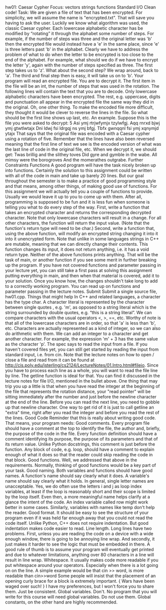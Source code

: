 hw01: Caesar Cypher
Focus:
vectors
strings
functions
Standard I/O
Clean code!
Task:
We are given a file of text that has been encrypted. For simplicity, we will assume the name is "encrypted.txt".  That will save you having to ask the user.
Luckily we know what algorithm was used, the classic Caesar cypher. Each lowercase alphabetic character has be modified by “rotating” it through the alphabet some number of steps.
For example, if the number of steps was three and the original letter was 'b' then the encrypted file would instead have a 'e' in the same place, since 'e' is three letters past 'b' in the alphabet.
Clearly we have to address the problem of what to do when the letter to be encrypted is too close to the end of the alphabet. For example, what should we do if we have to encrypt the letter 'y', again with the number of steps specified as three. The first step takes us to 'z'. What about the second step? We wrap around, back to 'a'. The third and final step then is easy, it will take us on to 'b'.
Your program will read an encrypted file. You are to decrypt it.
The first item in the file will be an int, the number of steps that was used in the rotation.
The following lines will contain the text that you are to decode. Only lowercase alphabetic characters have been encrypted. The rest, e.g. uppercase, digits and punctuation all appear in the encrypted file the same way they did in the original.
Oh, one other thing. To make the encoded file more difficult, they thought it would be clever to reverse the lines in the file. So what should be the first line shows up last, etc.
An example. Suppose this is the file you were asked to decrypt:
5
Asi ymj rtrjwfymjx tzylwfgj.
Aqq rnrxd bjwj ymj gtwtlwtajx
Dni ldwj fsi ldrgqj ns ymj bfgj.
Tbfx gwnqqnl fsi ymj xqnymjd ytajx
That says that the original file was encoded with a Caesar cypher using a rotation of five. Remember that the lines have also been reversed meaning that the first line of text we see is the encoded version of what was the last line of code in the original file, etc. When we decrypt it, we should get:
Twas brillig and the slithey toves
Did gyre and gymble in the wabe.
All mimsy were the borogroves
And the momerathes outgrabe.
Further Constraints
Functions
A good program will have the task nicely broken up into functions. Certainly the solution to this assignment could be written with all of the code in main and take up barely 20 lines. But our goal throughout the semester is to make a practice of good programming style and that means, among other things, of making good use of functions.
For this assignment we will actually tell you a couple of functions to provide. Usually we would leave it up to you to come up with them. After all, programming is supposed to be fun and it is less fun when someone is telling you what to do every step of the way.
First, write a function that takes an encrypted character and returns the corresponding decrypted character. Note that only lowercase characters will result in a change. For all other characters, the function will return the input value. (Note that the function's return type will need to be char.)
Second, write a function that, using the above function, will modify an encrypted string changing it into it into it unencrypted form. Note that unlike in some languages strings in C++ are mutable, meaning that we can directly change their contents. This function changes its input, it does not return anything, i.e. it has a void return type.
Neither of the above functions prints anything. That will be the task of main, or another function if you see some merit in further breaking up the program.
If you have not covered functions and parameter passing in your lecture yet, you can still take a first pass at solving this assignment putting everything in main, and then when that material is covered, add it to your solution.  Once you know how, the changes shouldn't take long to add to a correctly working program. You can read up on functions and parameter passing in the lecture notes.
Submit
Submit a single source file, hw01.cpp.
Things that might help
In C++ and related languages, a character has the type char. A character literal is represented by the character between single quotes , e.g. 'm', as opposed to a string literal which is the string surrounded by double quotes, e.g. “this is a string literal”.
We can compare characters with the usual operators <, >, ==, etc. Worthy of note is that all of the lowercase characters are in order, so that 'a' is less than 'b', etc.
Characters are actually represented as a kind of integer, so we can also do arithmetic with them. We can add an integer to a character and get another character. For example, the expression 'm' + 3 has the same value as the character 'p'.
The spec says to read the input from a file. If you haven't covered files yet, you can still get started by reading the input from standard input, i.e. from cin. Note that the lecture notes on how to open / close a file and read from it can be found at http://cis.poly.edu/jsterling/cs2124/LectureNotes/01.Intro.html#fileio.
Since you have to process each line as a whole, you will want to read the file line by line. The getline function is ideal for that.  You can find it discussed in the lecture notes for file I/O, mentioned in the bullet above.
One thing that may trip you up a little is that when you have read the integer at the beginning of the file that represents the rotation distance, your "read pointer" will be sitting immediately after the number and just before the newline character at the end of the line. Before you can read the next line, you need to gobble up that newline character. One way to get rid of it is just to call getline an "extra" time, right after you read the integer and before you read the rest of the lines.
Good Code
Reminder that this is really about writing good code. That means, your program needs:
Good comments.
Every program file should have a comment at the top to identify the file, the author and, briefly, the purpose of the code in the file.
Every function definition should have a comment identifying its purpose, the purpose of its parameters and that of its return value. Unlike Python docstrings, this comment is just before the function.
Any block of code, e.g. loop, should have a comment to explain enough of what it does so that the reader could skip reading the code in that block.
Good functions. Well, we addressed that above in the requirements. Normally, thinking of good functions would be a key part of your task.
Good naming. Both variables and functions should have good names.
A function's name should say clearly what it does.
A variable's name should say clearly what it holds.
In general, single letter names are unacceptable.
Yes, we do often use the letters i and j as loop index variables, at least if the loop is reasonably short and their scope is limited by the loop itself. Even then, a more meaningful name helps clarify at a glance the intent of the code. An index variable called row might work better in some cases.
Similarly, variables with names like temp don't help the reader.
Good format.
It should be easy to see the structure of your program even if it was held far enough away that you could not read the code itself. Unlike Python, C++ does not require indentation. But good indentation makes code easier to read.
Line length. Long lines have two problems. First, unless you are reading the code on a device with a wide enough window, there is going to be annoying line wrap. And secondly, it just makes it harder to see the logic that must be embedded in there. A good rule of thumb is to assume your program will eventually get printed and due to whatever limitations, anything over 80 characters in a line will result in line wrap.
Whitespace. It usually makes code more readable if you put whitespace around your operators. Especially when there is a lot going on on the line. A simple example would be that cin >> word, is more readable than cin>>word
Some people will insist that the placement of an opening curly brace for a block is extremely important. { Wars have been waged over such! } I have my preferences, but I won't force you to share them. Just be consistent.
Global variables. Don't. No program that you will write for this course will need global variables. Do not use them. Global constants, on the other hand are highly recommended.
